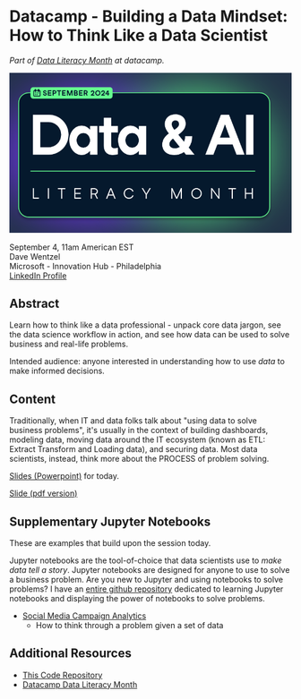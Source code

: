 # Datacamp - Building a Data Mindset:  How to Think Like a Data Scientist

_Part of [Data Literacy Month](https://www.datacamp.com/data-literacy-month) at datacamp._

![alt text](img/dc.png)


September 4, 11am American EST  
Dave Wentzel  
Microsoft - Innovation Hub - Philadelphia  
[LinkedIn Profile](https://linkedin.com/in/dwentzel)  




## Abstract

Learn how to think like a data professional - unpack core data jargon, see the data science workflow in action, and see how data can be used to solve business and real-life problems.  

Intended audience:  anyone interested in understanding how to use _data_ to make informed decisions.  


## Content

Traditionally, when IT and data folks talk about "using data to solve business problems", it's usually in the context of building dashboards, modeling data, moving data around the IT ecosystem (known as ETL:  Extract Transform and Loading data), and securing data.  Most data scientists, instead, think more about the PROCESS of problem solving. 

[Slides (Powerpoint)](./DataLiteracy-Datacamp-ThinkingLikeADataScientist.pptx)  for today.  

[Slide (pdf version)]()


## Supplementary Jupyter Notebooks

These are examples that build upon the session today.

Jupyter notebooks are the tool-of-choice that data scientists use to _make data tell a story_.  Jupyter notebooks are designed for anyone to use to solve a business problem.  Are you new to Jupyter and using notebooks to solve problems?  I have an [entire github repository](https://github.com/davew-msft/notebooks-everywhere) dedicated to learning Jupyter notebooks and displaying the power of notebooks to solve problems.  

* [Social Media Campaign Analytics](./SocialMediaCampaignAnalytics.ipynb)
  * How to think through a problem given a set of data

## Additional Resources

* [This Code Repository](https://github.com/davew-msft/datacamp)
* [Datacamp Data Literacy Month](https://www.datacamp.com/data-literacy-month)
